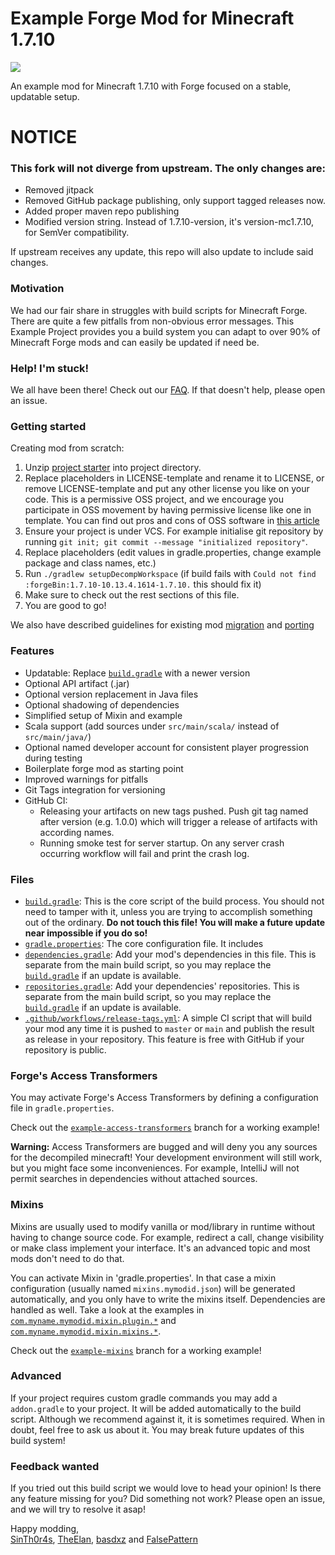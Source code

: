 # Example Forge Mod for Minecraft 1.7.10

[![](https://github.com/FalsePattern/ExampleMod1.7.10/actions/workflows/build-and-test.yml/badge.svg)](https://github.com/FalsePattern/ExampleMod1.7.10/actions/workflows/build-and-test.yml)

An example mod for Minecraft 1.7.10 with Forge focused on a stable, updatable setup.

# NOTICE
### This fork will not diverge from upstream. The only changes are:

- Removed jitpack
- Removed GitHub package publishing, only support tagged releases now.
- Added proper maven repo publishing
- Modified version string. Instead of 1.7.10-version, it's version-mc1.7.10, for SemVer compatibility.

If upstream receives any update, this repo will also update to include said changes.

### Motivation

We had our fair share in struggles with build scripts for Minecraft Forge. There are quite a few pitfalls from
non-obvious error messages. This Example Project provides you a build system you can adapt to over 90% of Minecraft
Forge mods and can easily be updated if need be.

### Help! I'm stuck!

We all have been there! Check out our [FAQ](https://github.com/FalsePattern/ExampleMod1.7.10/blob/main/docs/FAQ.md).
If that doesn't help, please open an issue.

### Getting started

Creating mod from scratch:
1. Unzip [project starter](https://github.com/FalsePattern/ExampleMod1.7.10/releases/download/latest-packages/starter.zip) into project directory.
2. Replace placeholders in LICENSE-template and rename it to LICENSE, or remove LICENSE-template and put any other
license you like on your code. This is a permissive OSS project, and we encourage you participate in OSS movement by
having permissive license like one in template. You can find out pros and cons of OSS software in
[this article](https://www.freecodecamp.org/news/what-is-great-about-developing-open-source-and-what-is-not/)
3. Ensure your project is under VCS. For example initialise git repository by running `git init; git commit --message "initialized repository"`.
4. Replace placeholders (edit values in gradle.properties, change example package and class names, etc.)
5. Run `./gradlew setupDecompWorkspace` (if build fails with `Could not find :forgeBin:1.7.10-10.13.4.1614-1.7.10.` this should fix it)
6. Make sure to check out the rest sections of this file.
7. You are good to go!

We also have described guidelines for existing mod [migration](docs/migration.md) and [porting](docs/porting.md)

### Features

 - Updatable: Replace [`build.gradle`](https://github.com/FalsePattern/ExampleMod1.7.10/blob/main/build.gradle) with a newer version
 - Optional API artifact (.jar)
 - Optional version replacement in Java files
 - Optional shadowing of dependencies
 - Simplified setup of Mixin and example
 - Scala support (add sources under `src/main/scala/` instead of `src/main/java/`)
 - Optional named developer account for consistent player progression during testing
 - Boilerplate forge mod as starting point
 - Improved warnings for pitfalls
 - Git Tags integration for versioning
 - GitHub CI:
   - Releasing your artifacts on new tags pushed. Push git tag named after version (e.g. 1.0.0) which will trigger a
 release of artifacts with according names.
   - Running smoke test for server startup. On any server crash occurring workflow will fail and print the crash log.

### Files
 - [`build.gradle`](https://github.com/FalsePattern/ExampleMod1.7.10/blob/main/build.gradle): This is the core script of 
the build process. You should not need to tamper with it, unless you are trying to accomplish something out of the
ordinary. __Do not touch this file! You will make a future update near impossible if you do so!__
 - [`gradle.properties`](https://github.com/FalsePattern/ExampleMod1.7.10/blob/main/gradle.properties): The core configuration file. It includes 
 - [`dependencies.gradle`](https://github.com/FalsePattern/ExampleMod1.7.10/blob/main/dependencies.gradle): Add your mod's
dependencies in this file. This is separate from the main build script, so you may replace the
[`build.gradle`](https://github.com/FalsePattern/ExampleMod1.7.10/blob/main/build.gradle) if an update is available.
 - [`repositories.gradle`](https://github.com/FalsePattern/ExampleMod1.7.10/blob/main/repositories.gradle): Add your
dependencies' repositories. This is separate from the main build script, so you may replace the
[`build.gradle`](https://github.com/FalsePattern/ExampleMod1.7.10/blob/main/build.gradle) if an update is available.
 - [`.github/workflows/release-tags.yml`](https://github.com/FalsePattern/ExampleMod1.7.10/blob/main/.github/workflows/release-tags.yml):
A simple CI script that will build your mod any time it is pushed to `master` or `main` and publish the result as
release in your repository. This feature is free with GitHub if your repository is public.

### Forge's Access Transformers

You may activate Forge's Access Transformers by defining a configuration file in `gradle.properties`.

Check out the
[`example-access-transformers`](https://github.com/FalsePattern/ExampleMod1.7.10/tree/example-access-transformers) branch
for a working example!

__Warning:__ Access Transformers are bugged and will deny you any sources for the decompiled minecraft! Your development
environment will still work, but you might face some inconveniences. For example, IntelliJ will not permit searches in
dependencies without attached sources.

### Mixins

Mixins are usually used to modify vanilla or mod/library in runtime without having to change source code. For example,
redirect a call, change visibility or make class implement your interface. It's an advanced topic and most mods don't need to do that.

You can activate Mixin in 'gradle.properties'. In that case a mixin configuration (usually named `mixins.mymodid.json`)
will be generated automatically, and you only have to write the mixins itself. Dependencies are handled as well.
Take a look at the examples in
[`com.myname.mymodid.mixin.plugin.*`](https://github.com/FalsePattern/ExampleMod1.7.10/tree/example-mixins/src/main/java/com/myname/mymodid/mixin/plugin)
and [`com.myname.mymodid.mixin.mixins.*`](https://github.com/FalsePattern/ExampleMod1.7.10/tree/example-mixins/src/main/java/com/myname/mymodid/mixin/mixins). 

Check out the [`example-mixins`](https://github.com/FalsePattern/ExampleMod1.7.10/tree/example-mixins) branch for a
working example!

### Advanced

If your project requires custom gradle commands you may add a `addon.gradle` to your project. It will be added
automatically to the build script. Although we recommend against it, it is sometimes required. When in doubt,
feel free to ask us about it. You may break future updates of this build system!

### Feedback wanted

If you tried out this build script we would love to head your opinion! Is there any feature missing for you? Did
something not work? Please open an issue, and we will try to resolve it asap!

Happy modding, \
[SinTh0r4s](https://github.com/SinTh0r4s), [TheElan](https://github.com/TheElan), [basdxz](https://github.com/basdxz) and [FalsePattern](https://github.com/FalsePattern)
